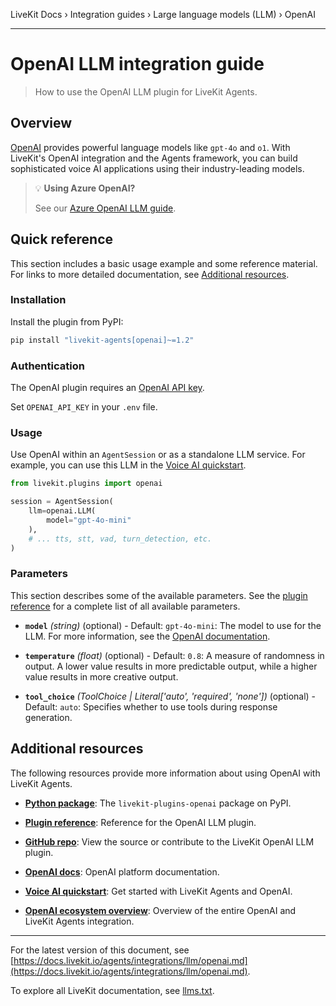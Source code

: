 LiveKit Docs › Integration guides › Large language models (LLM) › OpenAI

---

# OpenAI LLM integration guide

> How to use the OpenAI LLM plugin for LiveKit Agents.

## Overview

[OpenAI](https://openai.com/) provides powerful language models like `gpt-4o` and `o1`. With LiveKit's OpenAI integration and the Agents framework, you can build sophisticated voice AI applications using their industry-leading models.

> 💡 **Using Azure OpenAI?**
> 
> See our [Azure OpenAI LLM guide](https://docs.livekit.io/agents/integrations/llm/azure-openai.md).

## Quick reference

This section includes a basic usage example and some reference material. For links to more detailed documentation, see [Additional resources](#additional-resources).

### Installation

Install the plugin from PyPI:

```bash
pip install "livekit-agents[openai]~=1.2"

```

### Authentication

The OpenAI plugin requires an [OpenAI API key](https://platform.openai.com/api-keys).

Set `OPENAI_API_KEY` in your `.env` file.

### Usage

Use OpenAI within an `AgentSession` or as a standalone LLM service. For example, you can use this LLM in the [Voice AI quickstart](https://docs.livekit.io/agents/start/voice-ai.md).

```python
from livekit.plugins import openai

session = AgentSession(
    llm=openai.LLM(
        model="gpt-4o-mini"
    ),
    # ... tts, stt, vad, turn_detection, etc.
)

```

### Parameters

This section describes some of the available parameters. See the [plugin reference](https://docs.livekit.io/reference/python/v1/livekit/plugins/openai/index.html.md#livekit.plugins.openai.LLM) for a complete list of all available parameters.

- **`model`** _(string)_ (optional) - Default: `gpt-4o-mini`: The model to use for the LLM. For more information, see the [OpenAI documentation](https://platform.openai.com/docs/models).

- **`temperature`** _(float)_ (optional) - Default: `0.8`: A measure of randomness in output. A lower value results in more predictable output, while a higher value results in more creative output.

- **`tool_choice`** _(ToolChoice | Literal['auto', 'required', 'none'])_ (optional) - Default: `auto`: Specifies whether to use tools during response generation.

## Additional resources

The following resources provide more information about using OpenAI with LiveKit Agents.

- **[Python package](https://pypi.org/project/livekit-plugins-openai/)**: The `livekit-plugins-openai` package on PyPI.

- **[Plugin reference](https://docs.livekit.io/reference/python/v1/livekit/plugins/openai/index.html.md#livekit.plugins.openai.LLM)**: Reference for the OpenAI LLM plugin.

- **[GitHub repo](https://github.com/livekit/agents/tree/main/livekit-plugins/livekit-plugins-openai)**: View the source or contribute to the LiveKit OpenAI LLM plugin.

- **[OpenAI docs](https://platform.openai.com/docs)**: OpenAI platform documentation.

- **[Voice AI quickstart](https://docs.livekit.io/agents/start/voice-ai.md)**: Get started with LiveKit Agents and OpenAI.

- **[OpenAI ecosystem overview](https://docs.livekit.io/agents/integrations/openai.md)**: Overview of the entire OpenAI and LiveKit Agents integration.

---


For the latest version of this document, see [https://docs.livekit.io/agents/integrations/llm/openai.md](https://docs.livekit.io/agents/integrations/llm/openai.md).

To explore all LiveKit documentation, see [llms.txt](https://docs.livekit.io/llms.txt).